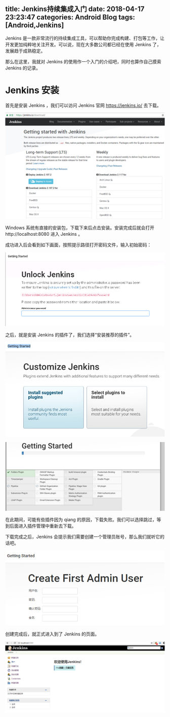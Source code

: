 title: Jenkins持续集成入门
date: 2018-04-17 23:23:47
categories: Android Blog
tags: [Android,Jenkins]
---
Jenkins 是一款非常流行的持续集成工具，可以帮助你完成构建、打包等工作，让开发更加纯粹地关注开发。可以说，现在大多数公司都已经在使用 Jenkins 了，发展趋于成熟稳定。

那么在这里，我就对 Jenkins 的使用作一个入门的介绍吧，同时也算作自己摸索 Jenkins 的记录。

Jenkins 安装
============
首先是安装 Jenkins ，我们可以访问 Jenkins 官网 https://jenkins.io/ 去下载。

![Jenkins Download](/uploads/20180417/20180417234539.png)

Windows 系统有直接的安装包，下载下来后点击安装。安装完成后就会打开 http://localhost:8080 进入 Jenkins 。

成功进入后会看到如下画面，按照提示路径打开密码文件，输入初始密码：

![Input Password](/uploads/20180417/20180417235233.jpg)

之后，就是安装 Jenkins 的插件了，我们选择“安装推荐的插件”。

![Install Plugin](/uploads/20180417/20180417235712.jpg)

![Install Plugin](/uploads/20180417/20180417235716.jpg)

在此期间，可能有些插件因为 qiang 的原因，下载失败。我们可以选择跳过，等到后面进入插件管理中重新去下载。

下载完成之后，Jenkins 会提示我们需要创建一个管理员账号，那么我们就听它的话吧。

![Create Admin User](/uploads/20180417/20180417235756.jpg)

创建完成后，就正式进入到了 Jenkins 的页面。

![Welcome](/uploads/20180417/20180418000815.png)
